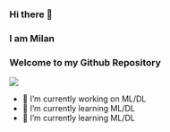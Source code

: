 ### Hi there 👋
### I am Milan
### Welcome to my Github Repository

<img align="center" src="https://github-readme-stats.vercel.app/api/<CARD_TYPE>/?username=<USERNAME>&theme=<THEME_NAME>" />

- 🔭 I’m currently working on ML/DL
- 🌱 I’m currently learning ML/DL
- 🌱 I’m currently learning ML/DL

<!--
**milanvarghese/milanvarghese** is a ✨ _special_ ✨ repository because its `README.md` (this file) appears on your GitHub profile.

Here are some ideas to get you started:


- 👯 I’m looking to collaborate on ...
- 🤔 I’m looking for help with ...
- 💬 Ask me about ...
- 📫 How to reach me: ...
- 😄 Pronouns: ...
- ⚡ Fun fact: ...
-->
